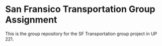 # San Fransico Transportation Group Assignment  
This is the group repository for the SF Transportation group project in UP 221.
